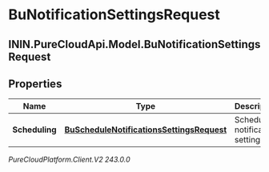 # BuNotificationSettingsRequest

## ININ.PureCloudApi.Model.BuNotificationSettingsRequest

## Properties

|Name | Type | Description | Notes|
|------------ | ------------- | ------------- | -------------|
| **Scheduling** | [**BuScheduleNotificationsSettingsRequest**](BuScheduleNotificationsSettingsRequest) | Schedule notification settings | [optional] |



_PureCloudPlatform.Client.V2 243.0.0_
